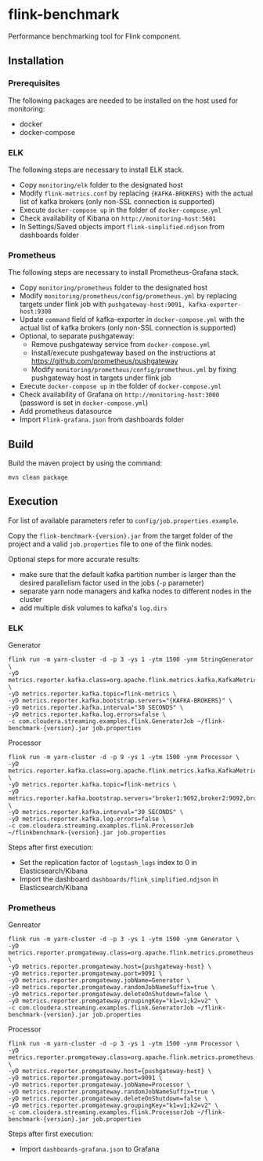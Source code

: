 # flink-benchmark
Performance benchmarking tool for Flink component. 

## Installation

### Prerequisites

The following packages are needed to be installed on the host used for monitoring:
 
 - docker
 - docker-compose

### ELK

The following steps are necessary to install ELK stack.

 - Copy ```monitoring/elk``` folder to the designated host
 - Modify ```flink-metrics.conf``` by replacing ```{KAFKA-BROKERS}``` with the actual list of kafka brokers (only non-SSL connection is supported)
 - Execute ```docker-compose up``` in the folder of ```docker-compose.yml```
 - Check availability of Kibana on ```http://monitoring-host:5601```
 - In Settings/Saved objects import ```flink-simplified.ndjson``` from dashboards folder

### Prometheus

The following steps are necessary to install Prometheus-Grafana stack.

 - Copy ```monitoring/prometheus``` folder to the designated host
 - Modify ```monitoring/prometheus/config/prometheus.yml``` by replacing targets under flink job with ```pushgateway-host:9091, kafka-exporter-host:9308```
 - Update ```command``` field of kafka-exporter in ```docker-compose.yml``` with the actual list of kafka brokers (only non-SSL connection is supported)
 - Optional, to separate pushgateway:
   - Remove pushgateway service from ```docker-compose.yml```
   - Install/execute pushgateway based on the instructions at https://github.com/prometheus/pushgateway
   - Modify ```monitoring/prometheus/config/prometheus.yml``` by fixing pushgateway host in targets under flink job
 - Execute ```docker-compose up``` in the folder of ```docker-compose.yml```
 - Check availability of Grafana on ```http://monitoring-host:3000``` (password is set in ```docker-compose.yml```)
 - Add prometheus datasource
 - Import ```Flink-grafana.json``` from dashboards folder

## Build

Build the maven project by using the command:

```mvn clean package```

## Execution

For list of available parameters refer to ```config/job.properties.example```.

Copy the ```flink-benchmark-{version}.jar``` from the target folder of the project and a valid ```job.properties``` file to one of the flink nodes.

Optional steps for more accurate results:
 - make sure that the default kafka partition number is larger than the desired parallelism factor used in the jobs (```-p``` parameter) 
 - separate yarn node managers and kafka nodes to different nodes in the cluster
 - add multiple disk volumes to kafka's ```log.dirs``` 
 

### ELK
Generator
```
flink run -m yarn-cluster -d -p 3 -ys 1 -ytm 1500 -ynm StringGenerator \
-yD metrics.reporter.kafka.class=org.apache.flink.metrics.kafka.KafkaMetricsReporter \
-yD metrics.reporter.kafka.topic=flink-metrics \
-yD metrics.reporter.kafka.bootstrap.servers="{KAFKA-BROKERS}" \
-yD metrics.reporter.kafka.interval="30 SECONDS" \
-yD metrics.reporter.kafka.log.errors=false \
-c com.cloudera.streaming.examples.flink.GeneratorJob ~/flink-benchmark-{version}.jar job.properties
```
Processor
```
flink run -m yarn-cluster -d -p 9 -ys 1 -ytm 1500 -ynm Processor \
-yD metrics.reporter.kafka.class=org.apache.flink.metrics.kafka.KafkaMetricsReporter \
-yD metrics.reporter.kafka.topic=flink-metrics \
-yD metrics.reporter.kafka.bootstrap.servers="broker1:9092,broker2:9092,broker3:9092" \
-yD metrics.reporter.kafka.interval="30 SECONDS" \
-yD metrics.reporter.kafka.log.errors=false \
-c com.cloudera.streaming.examples.flink.ProcessorJob ~/flinkbenchmark-{version}.jar job.properties
```
 
Steps after first execution:
 
 - Set the replication factor of ```logstash_logs``` index to 0 in Elasticsearch/Kibana
 - Import the dashboard ```dashboards/flink_simplified.ndjson``` in Elasticsearch/Kibana

### Prometheus

Genreator
```
flink run -m yarn-cluster -d -p 3 -ys 1 -ytm 1500 -ynm Generator \
-yD metrics.reporter.promgateway.class=org.apache.flink.metrics.prometheus.PrometheusPushGatewayReporter \
-yD metrics.reporter.promgateway.host={pushgateway-host} \
-yD metrics.reporter.promgateway.port=9091 \
-yD metrics.reporter.promgateway.jobName=Generator \
-yD metrics.reporter.promgateway.randomJobNameSuffix=true \
-yD metrics.reporter.promgateway.deleteOnShutdown=false \
-yD metrics.reporter.promgateway.groupingKey="k1=v1;k2=v2" \
-c com.cloudera.streaming.examples.flink.GeneratorJob ~/flink-benchmark-{version}.jar job.properties
```
Processor
```
flink run -m yarn-cluster -d -p 3 -ys 1 -ytm 1500 -ynm Processor \
-yD metrics.reporter.promgateway.class=org.apache.flink.metrics.prometheus.PrometheusPushGatewayReporter \
-yD metrics.reporter.promgateway.host={pushgateway-host} \
-yD metrics.reporter.promgateway.port=9091 \
-yD metrics.reporter.promgateway.jobName=Processor \
-yD metrics.reporter.promgateway.randomJobNameSuffix=true \
-yD metrics.reporter.promgateway.deleteOnShutdown=false \
-yD metrics.reporter.promgateway.groupingKey="k1=v1;k2=v2" \
-c com.cloudera.streaming.examples.flink.ProcessorJob ~/flink-benchmark-{version}.jar job.properties
```

Steps after first execution:
 - Import ```dashboards-grafana.json``` to Grafana
 